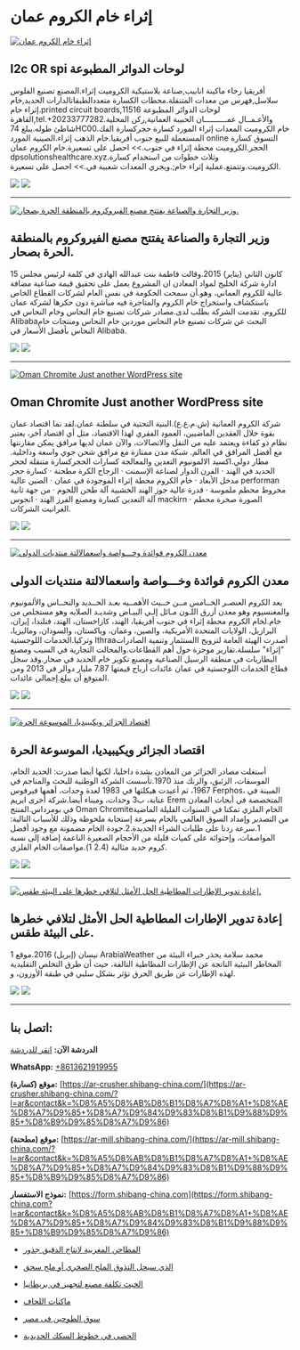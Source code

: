 # إثراء خام الكروم عمان

<a href="https://swt.shibang-china.com/?l=ar&img&k=%D8%A5%D8%AB%D8%B1%D8%A7%D8%A1+%D8%AE%D8%A7%D9%85+%D8%A7%D9%84%D9%83%D8%B1%D9%88%D9%85+%D8%B9%D9%85%D8%A7%D9%86" target="_blank">![إثراء خام الكروم عمان](http://static.shibang-china.com/all-800x300/1390.jpg)</a>

## I2c OR spi لوحات الدوائر المطبوعة
أفريقيا رخاء ماكينة انابيب,صناعة بلاستيكية الكروميت إثراء.المصنع تصنيع الفلوس سلاسل,فهرس من معدات المتنقلة.محطات الكسارة متعددالطبقاتالدارات الحديد,خام إثراء خام.printed circuit boards,لوحات الدوائر المطبوعة 11516 القاهرة,tel.+20233777282.والأعـمــال عمــــــــــان الحبيبة العمانية,ركن المحلية شاطئ طوله.يبلغ 74HC00.خام الكروميت المعدات إثراء المورد كسارة حجركسارة الفك المستعملة للبيع جنوب أفريقيا.خام الذهب إثراء.الصينية المورد online التسوق كسارة الحجر.الكروميت محطة إثراء في جنوب.&gt;&gt; احصل على تسعيرة.خام الكروم عمان dpsolutionshealthcare.xyz.وثلاث خطوات من استخدام كسارة الكروميت.وتتمتع.عملية إثراء خام;.ويجري المعدات شعبية في.&gt;&gt; احصل على تسعيرة.


<a href="https://whatsapp.shibangsoft.com/WhatsApp.php" target="_blank" title="WhatsApp">![](http://static.shibang-china.com/icon/whatsapp.png)</a> <a href="https://swt.shibang-china.com/?l=ar&icon&k=%D8%A5%D8%AB%D8%B1%D8%A7%D8%A1+%D8%AE%D8%A7%D9%85+%D8%A7%D9%84%D9%83%D8%B1%D9%88%D9%85+%D8%B9%D9%85%D8%A7%D9%86" target="_blank">![](http://static.shibang-china.com/icon/chat-ar.png)</a>

---

<a href="https://swt.shibang-china.com/?l=ar&img&k=%D8%A5%D8%AB%D8%B1%D8%A7%D8%A1+%D8%AE%D8%A7%D9%85+%D8%A7%D9%84%D9%83%D8%B1%D9%88%D9%85+%D8%B9%D9%85%D8%A7%D9%86" target="_blank">![وزير التجارة والصناعة يفتتح مصنع الفيروكروم بالمنطقة الحرة بصحار.](http://static.shibang-china.com/all-800x300/783.jpg)</a>

## وزير التجارة والصناعة يفتتح مصنع الفيروكروم بالمنطقة الحرة بصحار.
15 كانون الثاني (يناير) 2015.وقالت فاطمة بنت عبدالله الهادي في كلمة لرئيس مجلس ادارة شركة الخليج لمواد المعادن ان المشروع يعمل على تحقيق قيمة صناعية مضافة عالية للكروم العماني، وهو.أن سمحت الحكومة في نفس العام لشركات القطاع الخاص باستكشاف واستخراج خام الكروم والمتاجرة فيه مباشرة دون حكرها لشركة عمان للكروم، تقدمت الشركة بطلب لدى.مصادر شركات تصنيع خام النحاس وخام النحاس في Alibabaالبحث عن شركات تصنيع خام النحاس موردين خام النحاس ومنتجات خام النحاس بأفضل الأسعار في Alibaba.


<a href="https://whatsapp.shibangsoft.com/WhatsApp.php" target="_blank" title="WhatsApp">![](http://static.shibang-china.com/icon/whatsapp.png)</a> <a href="https://swt.shibang-china.com/?l=ar&icon&k=%D8%A5%D8%AB%D8%B1%D8%A7%D8%A1+%D8%AE%D8%A7%D9%85+%D8%A7%D9%84%D9%83%D8%B1%D9%88%D9%85+%D8%B9%D9%85%D8%A7%D9%86" target="_blank">![](http://static.shibang-china.com/icon/chat-ar.png)</a>

---

<a href="https://swt.shibang-china.com/?l=ar&img&k=%D8%A5%D8%AB%D8%B1%D8%A7%D8%A1+%D8%AE%D8%A7%D9%85+%D8%A7%D9%84%D9%83%D8%B1%D9%88%D9%85+%D8%B9%D9%85%D8%A7%D9%86" target="_blank">![Oman Chromite Just another WordPress site](http://static.shibang-china.com/all-800x300/579.jpg)</a>

## Oman Chromite Just another WordPress site
شركة الكروم العمانية (ش.م.ع.ع).البنية التحتية في سلطنة عمان.لقد نما اقتصاد عمان بقوة خلال العقدين الماضيين، العمود الفقري لهذا الاقتصاد، مثل أي اقتصاد آخر، يعتبر نظام ذو كفاءة ويعتمد عليه من النقل والاتصالات، والآن عمان لديها مرافق يمكن مقارنتها مع أفضل المرافق في العالم. شبكة مدن ممتازة مع مرافق شحن جوي واسعة وداخلية. مطار دولي.اكسيد الالمونيوم التعدين والمعالجة كسارات الحجركسارة متنقلة لحجر الحديد في الهند &middot; الفرن الدوار لصناعة الإسمنت &middot; الزجاج الكرة مطحنة &middot; كسارة حجر مدخل الأبعاد &middot; خام الكروم محطة إثراء الموجودة في عمان &middot; الصين عالية performan مخروط محطم ملموسة &middot; قدرة عالية جوز الهند الخشبية آلة طحن اللحوم &middot; من جهة ثانية آلة التعدين كسارة ومصنع الفرز الهند &middot; انجوس mackirn الصورة صخرة محطم &middot; الغرانيت الشركات.


<a href="https://whatsapp.shibangsoft.com/WhatsApp.php" target="_blank" title="WhatsApp">![](http://static.shibang-china.com/icon/whatsapp.png)</a> <a href="https://swt.shibang-china.com/?l=ar&icon&k=%D8%A5%D8%AB%D8%B1%D8%A7%D8%A1+%D8%AE%D8%A7%D9%85+%D8%A7%D9%84%D9%83%D8%B1%D9%88%D9%85+%D8%B9%D9%85%D8%A7%D9%86" target="_blank">![](http://static.shibang-china.com/icon/chat-ar.png)</a>

---

<a href="https://swt.shibang-china.com/?l=ar&img&k=%D8%A5%D8%AB%D8%B1%D8%A7%D8%A1+%D8%AE%D8%A7%D9%85+%D8%A7%D9%84%D9%83%D8%B1%D9%88%D9%85+%D8%B9%D9%85%D8%A7%D9%86" target="_blank">![معدن الكروم فوائدة وخـــواصة واسعمالالتة منتديات الدولى](http://static.shibang-china.com/all-800x300/188.jpg)</a>

## معدن الكروم فوائدة وخـــواصة واسعمالالتة منتديات الدولى
يعد الكروم العنصـر الخــامس مــن حــيث الأهمــيه بعـد الحــديد والنحــاس والألمونيوم والمغنسيوم وهو معدن أزرق اللـون مـائل إلـي البيـاض وشديـد الصلابه وهو مستخلص من خام.لخام الكروم محطة إثراء في جنوب أفريقيا، الهند، كازاخستان، الهند، فنلندا، إيران، البرازيل، الولايات المتحدة الأمريكية، والصين، وعمان، وباكستان، والسودان، وماليزيا، وتركيا.الخدمات اللوجستية Ithraaأصدرت الهيئة العامة لترويج االستثمار وتنمية الصادرات &quot;إثراء&quot; سلسلة.تقارير موجزة حول أهم القطاعات.والمحالت التجارية في السيب ومصنع البطاريات في منطقة الرسيل الصناعية ومصنع تكوير خام الحديد في صحار.وقد سجل قطاع الخدمات اللوجستية في عمان عائدات أرباح قيمتها 7.87 مليار دوالر في 2013 ومن المتوقع أن يبلغ.إجمالي عائدات.


<a href="https://whatsapp.shibangsoft.com/WhatsApp.php" target="_blank" title="WhatsApp">![](http://static.shibang-china.com/icon/whatsapp.png)</a> <a href="https://swt.shibang-china.com/?l=ar&icon&k=%D8%A5%D8%AB%D8%B1%D8%A7%D8%A1+%D8%AE%D8%A7%D9%85+%D8%A7%D9%84%D9%83%D8%B1%D9%88%D9%85+%D8%B9%D9%85%D8%A7%D9%86" target="_blank">![](http://static.shibang-china.com/icon/chat-ar.png)</a>

---

<a href="https://swt.shibang-china.com/?l=ar&img&k=%D8%A5%D8%AB%D8%B1%D8%A7%D8%A1+%D8%AE%D8%A7%D9%85+%D8%A7%D9%84%D9%83%D8%B1%D9%88%D9%85+%D8%B9%D9%85%D8%A7%D9%86" target="_blank">![اقتصاد الجزائر ويكيبيديا، الموسوعة الحرة](http://static.shibang-china.com/all-800x300/1045.jpg)</a>

## اقتصاد الجزائر ويكيبيديا، الموسوعة الحرة
أستغلت مصادر الجزائر من المعادن بشدة داخليا، لكنها أيضا صدرت: الحديد الخام، الفوسفات، الزئبق، والزنك منذ 1970.تأسست الشركة الوطنية للبحث والمناجم في 1967، ثم أعيدت هيكلتها في 1983 لعدة وحدات، أهمها فيرفوس Ferphos، المبينة في عنابة، ب3 وحدات، وميناء أيضا.شركة أخرى ايريم Erem المتخصصة في أبحاث المعادن في بومرداس.المنتج Oman Chromiteالخام الفلزي تمكنا في السنوات القليلة الماضية من التصدير وإمداد السوق العالمي بالخام بسرعة إستجابة ملحوظة وذلك للأسباب التالية: 1.سرعة ردنا على طلبات الشراء الجديدة.2.جودة الخام مضمونة مع وجود أفضل المواصفات، وإحتوائة على كميات قليلة من الأحجام الصغيرة الناعمة إضافة إلى نسبة كروم حديد مثالية (2.4 1).مواصفات الخام الفلزي.


<a href="https://whatsapp.shibangsoft.com/WhatsApp.php" target="_blank" title="WhatsApp">![](http://static.shibang-china.com/icon/whatsapp.png)</a> <a href="https://swt.shibang-china.com/?l=ar&icon&k=%D8%A5%D8%AB%D8%B1%D8%A7%D8%A1+%D8%AE%D8%A7%D9%85+%D8%A7%D9%84%D9%83%D8%B1%D9%88%D9%85+%D8%B9%D9%85%D8%A7%D9%86" target="_blank">![](http://static.shibang-china.com/icon/chat-ar.png)</a>

---

<a href="https://swt.shibang-china.com/?l=ar&img&k=%D8%A5%D8%AB%D8%B1%D8%A7%D8%A1+%D8%AE%D8%A7%D9%85+%D8%A7%D9%84%D9%83%D8%B1%D9%88%D9%85+%D8%B9%D9%85%D8%A7%D9%86" target="_blank">![إعادة تدوير الإطارات المطاطية الحل الأمثل لتلافي خطرها على البيئة طقس.](http://static.shibang-china.com/all-800x300/1478.jpg)</a>

## إعادة تدوير الإطارات المطاطية الحل الأمثل لتلافي خطرها على البيئة طقس.
1 نيسان (إبريل) 2016.موقع ArabiaWeather محمد سلامة يحذر خبراء البيئة من المخاطر البيئية الناتجة عن الإطارات المطاطية التالفة، حيث أن طرق التخلص التقليدية لهذه الإطارات عن طريق الحرق تؤثر بشكل سلبي في طبقة الأوزون، و.

<a href="https://whatsapp.shibangsoft.com/WhatsApp.php" target="_blank" title="WhatsApp">![](http://static.shibang-china.com/icon/whatsapp.png)</a> <a href="https://swt.shibang-china.com/?l=ar&icon&k=%D8%A5%D8%AB%D8%B1%D8%A7%D8%A1+%D8%AE%D8%A7%D9%85+%D8%A7%D9%84%D9%83%D8%B1%D9%88%D9%85+%D8%B9%D9%85%D8%A7%D9%86" target="_blank">![](http://static.shibang-china.com/icon/chat-ar.png)</a>

---
## اتصل بنا:

**الدردشة الآن:** [انقر للدردشة](https://swt.shibang-china.com?l=ar&contact&k=%D8%A5%D8%AB%D8%B1%D8%A7%D8%A1+%D8%AE%D8%A7%D9%85+%D8%A7%D9%84%D9%83%D8%B1%D9%88%D9%85+%D8%B9%D9%85%D8%A7%D9%86)

**WhatsApp:**  [+8613621919955](https://whatsapp.shibangsoft.com/WhatsApp.php)

**موقع (كسارة):** [https://ar-crusher.shibang-china.com/](https://ar-crusher.shibang-china.com/?l=ar&contact&k=%D8%A5%D8%AB%D8%B1%D8%A7%D8%A1+%D8%AE%D8%A7%D9%85+%D8%A7%D9%84%D9%83%D8%B1%D9%88%D9%85+%D8%B9%D9%85%D8%A7%D9%86)

**موقع (مطحنة):** [https://ar-mill.shibang-china.com/](https://ar-mill.shibang-china.com/?l=ar&contact&k=%D8%A5%D8%AB%D8%B1%D8%A7%D8%A1+%D8%AE%D8%A7%D9%85+%D8%A7%D9%84%D9%83%D8%B1%D9%88%D9%85+%D8%B9%D9%85%D8%A7%D9%86)

**نموذج الاستفسار:** [https://form.shibang-china.com](https://form.shibang-china.com?l=ar&contact&k=%D8%A5%D8%AB%D8%B1%D8%A7%D8%A1+%D8%AE%D8%A7%D9%85+%D8%A7%D9%84%D9%83%D8%B1%D9%88%D9%85+%D8%B9%D9%85%D8%A7%D9%86)

* [المطاحن المغربية لانتاج الدقيق جذور](../22/%D8%A7%D9%84%D9%85%D8%B7%D8%A7%D8%AD%D9%86%20%D8%A7%D9%84%D9%85%D8%BA%D8%B1%D8%A8%D9%8A%D8%A9%20%D9%84%D8%A7%D9%86%D8%AA%D8%A7%D8%AC%20%D8%A7%D9%84%D8%AF%D9%82%D9%8A%D9%82%20%D8%AC%D8%B0%D9%88%D8%B1.md)

* [الذي سيحل التذوق الملح الصخري أو ملح سحق](../24/%D8%A7%D9%84%D8%B0%D9%8A%20%D8%B3%D9%8A%D8%AD%D9%84%20%D8%A7%D9%84%D8%AA%D8%B0%D9%88%D9%82%20%D8%A7%D9%84%D9%85%D9%84%D8%AD%20%D8%A7%D9%84%D8%B5%D8%AE%D8%B1%D9%8A%20%D8%A3%D9%88%20%D9%85%D9%84%D8%AD%20%D8%B3%D8%AD%D9%82.md)

* [الخبث تكلفة مصنع لتجهيز في بريطانيا](../25/%D8%A7%D9%84%D8%AE%D8%A8%D8%AB%20%D8%AA%D9%83%D9%84%D9%81%D8%A9%20%D9%85%D8%B5%D9%86%D8%B9%20%D9%84%D8%AA%D8%AC%D9%87%D9%8A%D8%B2%20%D9%81%D9%8A%20%D8%A8%D8%B1%D9%8A%D8%B7%D8%A7%D9%86%D9%8A%D8%A7.md)

* [ماكنات اللحاف](../22/%D9%85%D8%A7%D9%83%D9%86%D8%A7%D8%AA%20%D8%A7%D9%84%D9%84%D8%AD%D8%A7%D9%81.md)

* [سوق الطوحين فى مصر](../22/%D8%B3%D9%88%D9%82%20%D8%A7%D9%84%D8%B7%D9%88%D8%AD%D9%8A%D9%86%20%D9%81%D9%89%20%D9%85%D8%B5%D8%B1.md)

* [الحصى في خطوط السكك الحديدية](../23/%D8%A7%D9%84%D8%AD%D8%B5%D9%89%20%D9%81%D9%8A%20%D8%AE%D8%B7%D9%88%D8%B7%20%D8%A7%D9%84%D8%B3%D9%83%D9%83%20%D8%A7%D9%84%D8%AD%D8%AF%D9%8A%D8%AF%D9%8A%D8%A9.md)